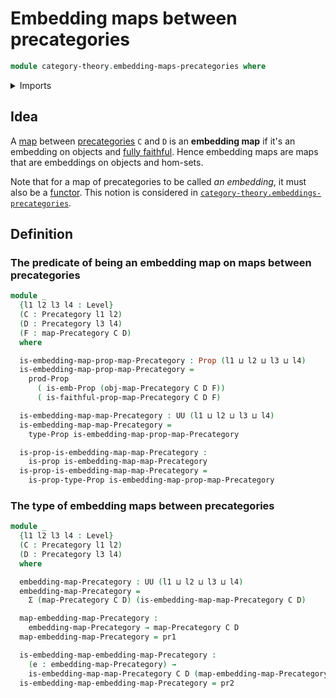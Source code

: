 # Embedding maps between precategories

```agda
module category-theory.embedding-maps-precategories where
```

<details><summary>Imports</summary>

```agda
open import category-theory.faithful-maps-precategories
open import category-theory.functors-precategories
open import category-theory.maps-precategories
open import category-theory.precategories

open import foundation.cartesian-product-types
open import foundation.dependent-pair-types
open import foundation.embeddings
open import foundation.equivalences
open import foundation.injective-maps
open import foundation.propositions
open import foundation.universe-levels
```

</details>

## Idea

A [map](category-theory.maps-precategories.md) between
[precategories](category-theory.precategories.md) `C` and `D` is an **embedding
map** if it's an embedding on objects and
[fully faithful](category-theory.fully-faithful-maps-precategories.md). Hence
embedding maps are maps that are embeddings on objects and hom-sets.

Note that for a map of precategories to be called _an embedding_, it must also
be a [functor](category-theory.functors-precategories.md). This notion is
considered in
[`category-theory.embeddings-precategories`](category-theory.embeddings-precategories.md).

## Definition

### The predicate of being an embedding map on maps between precategories

```agda
module _
  {l1 l2 l3 l4 : Level}
  (C : Precategory l1 l2)
  (D : Precategory l3 l4)
  (F : map-Precategory C D)
  where

  is-embedding-map-prop-map-Precategory : Prop (l1 ⊔ l2 ⊔ l3 ⊔ l4)
  is-embedding-map-prop-map-Precategory =
    prod-Prop
      ( is-emb-Prop (obj-map-Precategory C D F))
      ( is-faithful-prop-map-Precategory C D F)

  is-embedding-map-map-Precategory : UU (l1 ⊔ l2 ⊔ l3 ⊔ l4)
  is-embedding-map-map-Precategory =
    type-Prop is-embedding-map-prop-map-Precategory

  is-prop-is-embedding-map-map-Precategory :
    is-prop is-embedding-map-map-Precategory
  is-prop-is-embedding-map-map-Precategory =
    is-prop-type-Prop is-embedding-map-prop-map-Precategory
```

### The type of embedding maps between precategories

```agda
module _
  {l1 l2 l3 l4 : Level}
  (C : Precategory l1 l2)
  (D : Precategory l3 l4)
  where

  embedding-map-Precategory : UU (l1 ⊔ l2 ⊔ l3 ⊔ l4)
  embedding-map-Precategory =
    Σ (map-Precategory C D) (is-embedding-map-map-Precategory C D)

  map-embedding-map-Precategory :
    embedding-map-Precategory → map-Precategory C D
  map-embedding-map-Precategory = pr1

  is-embedding-map-embedding-map-Precategory :
    (e : embedding-map-Precategory) →
    is-embedding-map-map-Precategory C D (map-embedding-map-Precategory e)
  is-embedding-map-embedding-map-Precategory = pr2
```
